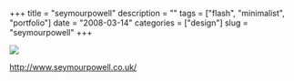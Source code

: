 +++
title = "seymourpowell"
description = ""
tags = ["flash", "minimalist", "portfolio"]
date = "2008-03-14"
categories = ["design"]
slug = "seymourpowell"
+++


 

  <div id="screens-thumbs" class="clearfix">
    <div class="txt-center" id="design-submission"><a href="http://www.seymourpowell.co.uk/"><img id='bluga-thumbnail-828' class='bluga-thumbnail large' src='/media/bluga/
wt47f27905d6520_0.jpg'/></a></div>  
  </div>   
<p><a href="http://www.seymourpowell.co.uk/">http://www.seymourpowell.co.uk/</a></p>





